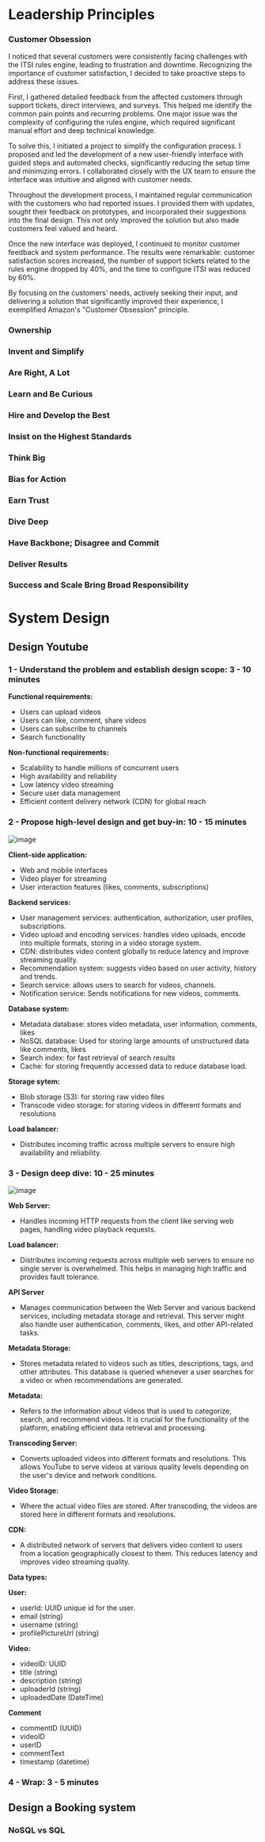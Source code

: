 # Leadership Principles

### Customer Obsession
I noticed that several customers were consistently facing challenges with the ITSI rules engine, leading to frustration and downtime. Recognizing the importance of customer satisfaction, I decided to take proactive steps to address these issues.

First, I gathered detailed feedback from the affected customers through support tickets, direct interviews, and surveys. This helped me identify the common pain points and recurring problems. One major issue was the complexity of configuring the rules engine, which required significant manual effort and deep technical knowledge.

To solve this, I initiated a project to simplify the configuration process. I proposed and led the development of a new user-friendly interface with guided steps and automated checks, significantly reducing the setup time and minimizing errors. I collaborated closely with the UX team to ensure the interface was intuitive and aligned with customer needs.

Throughout the development process, I maintained regular communication with the customers who had reported issues. I provided them with updates, sought their feedback on prototypes, and incorporated their suggestions into the final design. This not only improved the solution but also made customers feel valued and heard.

Once the new interface was deployed, I continued to monitor customer feedback and system performance. The results were remarkable: customer satisfaction scores increased, the number of support tickets related to the rules engine dropped by 40%, and the time to configure ITSI was reduced by 60%.

By focusing on the customers' needs, actively seeking their input, and delivering a solution that significantly improved their experience, I exemplified Amazon's "Customer Obsession" principle.
### Ownership
### Invent and Simplify
### Are Right, A Lot
### Learn and Be Curious
### Hire and Develop the Best
### Insist on the Highest Standards
### Think Big
### Bias for Action
### Earn Trust
### Dive Deep
### Have Backbone; Disagree and Commit
### Deliver Results
### Success and Scale Bring Broad Responsibility


# System Design
## Design Youtube

### 1 - Understand the problem and establish design scope: 3 - 10 minutes

**Functional requirements:**
- Users can upload videos
- Users can like, comment, share videos
- Users can subscribe to channels
- Search functionality

**Non-functional requirements:**
- Scalability to handle millions of concurrent users
- High availability and reliability
- Low latency video streaming
- Secure user data management
- Efficient content delivery network (CDN) for global reach



### 2 - Propose high-level design and get buy-in: 10 - 15 minutes
![image](https://github.com/user-attachments/assets/cab2f5e7-e53e-4121-b415-dc6b7c8c8bd6)

**Client-side application:**
- Web and mobile interfaces
- Video player for streaming
- User interaction features (likes, comments, subscriptions)

**Backend services:**
- User management services: authentication, authorization, user profiles, subscriptions.
- Video upload and encoding services: handles video uploads, encode into multiple formats, storing in a video storage system.
- CDN: distributes video content globally to reduce latency and improve streaming quality.
- Recommendation system: suggests video based on user activity, history and trends.
- Search service: allows users to search for videos, channels.
- Notification service: Sends notifications for new videos, comments.

**Database system:**
- Metadata database: stores video metadata, user information, comments, likes
- NoSQL database: Used for storing large amounts of unstructured data like comments, likes
- Search index: for fast retrieval of search results
- Cache: for storing frequently accessed data to reduce database load.

**Storage sytem:**
- Blob storage (S3): for storing raw video files
- Transcode video storage: for storing videos in different formats and resolutions

**Load balancer:**
- Distributes incoming traffic across multiple servers to ensure high availability and reliability.

### 3 - Design deep dive: 10 - 25 minutes

![image](https://github.com/user-attachments/assets/3e1fcf57-f41a-4386-993c-531b51ed17c6)

**Web Server:**
- Handles incoming HTTP requests from the client like serving web pages, handling video playback requests.

**Load balancer:**
- Distributes incoming requests across multiple web servers to ensure no single server is overwhelmed. This helps in managing high traffic and provides fault tolerance.

**API Server**
- Manages communication between the Web Server and various backend services, including metadata storage and retrieval. This server might also handle user authentication, comments, likes, and other API-related tasks.

**Metadata Storage:**
- Stores metadata related to videos such as titles, descriptions, tags, and other attributes. This database is queried whenever a user searches for a video or when recommendations are generated.

**Metadata:**
- Refers to the information about videos that is used to categorize, search, and recommend videos. It is crucial for the functionality of the platform, enabling efficient data retrieval and processing.

**Transcoding Server:**
- Converts uploaded videos into different formats and resolutions. This allows YouTube to serve videos at various quality levels depending on the user's device and network conditions.

**Video Storage:**
- Where the actual video files are stored. After transcoding, the videos are stored here in different formats and resolutions.

**CDN:**
- A distributed network of servers that delivers video content to users from a location geographically closest to them. This reduces latency and improves video streaming quality.

**Data types:**

**User:**
- userId: UUID unique id for the user.
- email (string)
- username (string)
- profilePictureUrl (string)

**Video:**
- videoID: UUID
- title (string)
- description (string)
- uploaderId (string)
- uploadedDate (DateTime)

**Comment**
- commentID (UUID)
- videoID
- userID
- commentText
- timestamp (datetime)
  

  

### 4 -  Wrap: 3 - 5 minutes

## Design a Booking system

### NoSQL vs SQL
